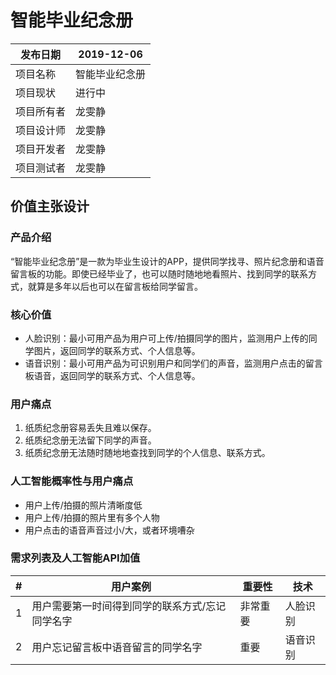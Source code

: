 # 智能毕业纪念册

| 发布日期   | 2019-12-06     |
| ---------- | -------------- |
| 项目名称   | 智能毕业纪念册 |
| 项目现状   | 进行中         |
| 项目所有者 | 龙雯静         |
| 项目设计师 | 龙雯静         |
| 项目开发者 | 龙雯静         |
| 项目测试者 | 龙雯静         |

## 价值主张设计
### 产品介绍
“智能毕业纪念册”是一款为毕业生设计的APP，提供同学找寻、照片纪念册和语音留言板的功能。即使已经毕业了，也可以随时随地地看照片、找到同学的联系方式，就算是多年以后也可以在留言板给同学留言。

### 核心价值
- 人脸识别：最小可用产品为用户可上传/拍摄同学的图片，监测用户上传的同学图片，返回同学的联系方式、个人信息等。
- 语音识别：最小可用产品为可识别用户和同学们的声音，监测用户点击的留言板语音，返回同学的联系方式、个人信息等。

### 用户痛点
1. 纸质纪念册容易丢失且难以保存。
1. 纸质纪念册无法留下同学的声音。
1. 纸质纪念册无法随时随地地查找到同学的个人信息、联系方式。

### 人工智能概率性与用户痛点
- 用户上传/拍摄的照片清晰度低
- 用户上传/拍摄的照片里有多个人物
- 用户点击的语音声音过小/大，或者环境嘈杂

### 需求列表及人工智能API加值

| #   | 用户案例                                        | 重要性   | 技术     |
| --- | ----------------------------------------------- | -------- | -------- |
| 1   | 用户需要第一时间得到同学的联系方式/忘记同学名字 | 非常重要 | 人脸识别 |
| 2   | 用户忘记留言板中语音留言的同学名字                | 重要     | 语音识别 |

